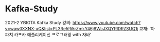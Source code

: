 # Kafka-Study
2021-2 YBIGTA Kafka Study
강의: https://www.youtube.com/watch?v=waw0XXNX-uQ&list=PL3Re5Ri5rZmkY46j6WcJXQYRlDRZSUQ1j
교재: '아파치 카프카 애플리케이션 프로그래밍 with 자바'
